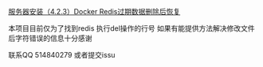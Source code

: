 [服务器安装（4.2.3）Docker Redis过期数据删除后恢复](https://www.jianshu.com/p/f0766f5c400c)

本项目目前仅为了找到redis 执行del操作的行号
如果有能提供方法解决修改文件后字符错误的信息十分感谢

联系QQ 514840279
或者提交issu
